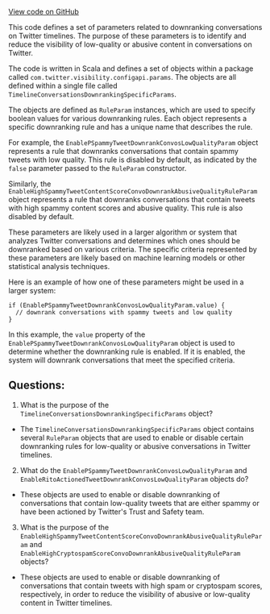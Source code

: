 [View code on GitHub](https://github.com/misbahsy/the-algorithm/visibilitylib/src/main/scala/com/twitter/visibility/configapi/params/TimelineConversationsDownrankingSpecificParams.scala)

This code defines a set of parameters related to downranking conversations on Twitter timelines. The purpose of these parameters is to identify and reduce the visibility of low-quality or abusive content in conversations on Twitter. 

The code is written in Scala and defines a set of objects within a package called `com.twitter.visibility.configapi.params`. The objects are all defined within a single file called `TimelineConversationsDownrankingSpecificParams`. 

The objects are defined as `RuleParam` instances, which are used to specify boolean values for various downranking rules. Each object represents a specific downranking rule and has a unique name that describes the rule. 

For example, the `EnablePSpammyTweetDownrankConvosLowQualityParam` object represents a rule that downranks conversations that contain spammy tweets with low quality. This rule is disabled by default, as indicated by the `false` parameter passed to the `RuleParam` constructor. 

Similarly, the `EnableHighSpammyTweetContentScoreConvoDownrankAbusiveQualityRuleParam` object represents a rule that downranks conversations that contain tweets with high spammy content scores and abusive quality. This rule is also disabled by default. 

These parameters are likely used in a larger algorithm or system that analyzes Twitter conversations and determines which ones should be downranked based on various criteria. The specific criteria represented by these parameters are likely based on machine learning models or other statistical analysis techniques. 

Here is an example of how one of these parameters might be used in a larger system:

```
if (EnablePSpammyTweetDownrankConvosLowQualityParam.value) {
  // downrank conversations with spammy tweets and low quality
}
``` 

In this example, the `value` property of the `EnablePSpammyTweetDownrankConvosLowQualityParam` object is used to determine whether the downranking rule is enabled. If it is enabled, the system will downrank conversations that meet the specified criteria.
## Questions: 
 1. What is the purpose of the `TimelineConversationsDownrankingSpecificParams` object?
- The `TimelineConversationsDownrankingSpecificParams` object contains several `RuleParam` objects that are used to enable or disable certain downranking rules for low-quality or abusive conversations in Twitter timelines.

2. What do the `EnablePSpammyTweetDownrankConvosLowQualityParam` and `EnableRitoActionedTweetDownrankConvosLowQualityParam` objects do?
- These objects are used to enable or disable downranking of conversations that contain low-quality tweets that are either spammy or have been actioned by Twitter's Trust and Safety team.

3. What is the purpose of the `EnableHighSpammyTweetContentScoreConvoDownrankAbusiveQualityRuleParam` and `EnableHighCryptospamScoreConvoDownrankAbusiveQualityRuleParam` objects?
- These objects are used to enable or disable downranking of conversations that contain tweets with high spam or cryptospam scores, respectively, in order to reduce the visibility of abusive or low-quality content in Twitter timelines.